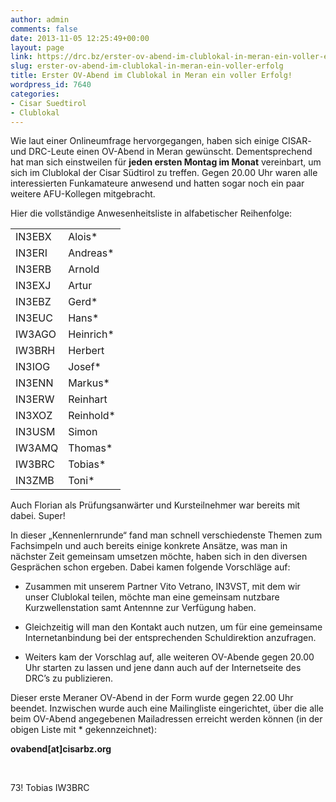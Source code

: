 ```yaml
---
author: admin
comments: false
date: 2013-11-05 12:25:49+00:00
layout: page
link: https://drc.bz/erster-ov-abend-im-clublokal-in-meran-ein-voller-erfolg/
slug: erster-ov-abend-im-clublokal-in-meran-ein-voller-erfolg
title: Erster OV-Abend im Clublokal in Meran ein voller Erfolg!
wordpress_id: 7640
categories:
- Cisar Suedtirol
- Clublokal
---
```


Wie laut einer Onlineumfrage hervorgegangen, haben sich einige CISAR- und DRC-Leute einen OV-Abend in Meran gewünscht. Dementsprechend hat man sich einstweilen für **jeden ersten Montag im Monat** vereinbart, um sich im Clublokal der Cisar Südtirol zu treffen. Gegen 20.00 Uhr waren alle interessierten Funkamateure anwesend und hatten sogar noch ein paar weitere AFU-Kollegen mitgebracht.

Hier die vollständige Anwesenheitsliste in alfabetischer Reihenfolge:


<table cellpadding="0" width="128" cellspacing="0" border="0" >
<tbody >
<tr >

<td width="64" nowrap="nowrap" valign="bottom" >IN3EBX
</td>

<td width="64" nowrap="nowrap" valign="bottom" >Alois*
</td>
</tr>
<tr >

<td width="64" nowrap="nowrap" valign="bottom" >IN3ERI
</td>

<td width="64" nowrap="nowrap" valign="bottom" >Andreas*
</td>
</tr>
<tr >

<td width="64" nowrap="nowrap" valign="bottom" >IN3ERB
</td>

<td width="64" nowrap="nowrap" valign="bottom" >Arnold
</td>
</tr>
<tr >

<td width="64" nowrap="nowrap" valign="bottom" >IN3EXJ
</td>

<td width="64" nowrap="nowrap" valign="bottom" >Artur
</td>
</tr>
<tr >

<td width="64" nowrap="nowrap" valign="bottom" >IN3EBZ
</td>

<td width="64" nowrap="nowrap" valign="bottom" >Gerd*
</td>
</tr>
<tr >

<td width="64" nowrap="nowrap" valign="bottom" >IN3EUC
</td>

<td width="64" nowrap="nowrap" valign="bottom" >Hans*
</td>
</tr>
<tr >

<td width="64" nowrap="nowrap" valign="bottom" >IW3AGO
</td>

<td width="64" nowrap="nowrap" valign="bottom" >Heinrich*
</td>
</tr>
<tr >

<td width="64" nowrap="nowrap" valign="bottom" >IW3BRH
</td>

<td width="64" nowrap="nowrap" valign="bottom" >Herbert
</td>
</tr>
<tr >

<td width="64" nowrap="nowrap" valign="bottom" >IN3IOG
</td>

<td width="64" nowrap="nowrap" valign="bottom" >Josef*
</td>
</tr>
<tr >

<td width="64" nowrap="nowrap" valign="bottom" >IN3ENN
</td>

<td width="64" nowrap="nowrap" valign="bottom" >Markus*
</td>
</tr>
<tr >

<td width="64" nowrap="nowrap" valign="bottom" >IN3ERW
</td>

<td width="64" nowrap="nowrap" valign="bottom" >Reinhart
</td>
</tr>
<tr >

<td width="64" nowrap="nowrap" valign="bottom" >IN3XOZ
</td>

<td width="64" nowrap="nowrap" valign="bottom" >Reinhold*
</td>
</tr>
<tr >

<td width="64" nowrap="nowrap" valign="bottom" >IN3USM
</td>

<td width="64" nowrap="nowrap" valign="bottom" >Simon
</td>
</tr>
<tr >

<td width="64" nowrap="nowrap" valign="bottom" >IW3AMQ
</td>

<td width="64" nowrap="nowrap" valign="bottom" >Thomas*
</td>
</tr>
<tr >

<td width="64" nowrap="nowrap" valign="bottom" >IW3BRC
</td>

<td width="64" nowrap="nowrap" valign="bottom" >Tobias*
</td>
</tr>
<tr >

<td width="64" nowrap="nowrap" valign="bottom" >IN3ZMB
</td>

<td width="64" nowrap="nowrap" valign="bottom" >Toni*
</td>
</tr>
</tbody>
</table>


Auch Florian als Prüfungsanwärter und Kursteilnehmer war bereits mit dabei. Super!

In dieser „Kennenlernrunde“ fand man schnell verschiedenste Themen zum Fachsimpeln und auch bereits einige konkrete Ansätze, was man in nächster Zeit gemeinsam umsetzen möchte, haben sich in den diversen Gesprächen schon ergeben. Dabei kamen folgende Vorschläge auf:



	
  * Zusammen mit unserem Partner Vito Vetrano, IN3VST, mit dem wir unser Clublokal teilen, möchte man eine gemeinsam nutzbare Kurzwellenstation samt Antennne zur Verfügung haben.

	
  * Gleichzeitig will man den Kontakt auch nutzen, um für eine gemeinsame Internetanbindung bei der entsprechenden Schuldirektion anzufragen.

	
  * Weiters kam der Vorschlag auf, alle weiteren OV-Abende gegen 20.00 Uhr starten zu lassen und jene dann auch auf der Internetseite des DRC’s zu publizieren.




Dieser erste Meraner OV-Abend in der Form wurde gegen 22.00 Uhr beendet.
Inzwischen wurde auch eine Mailingliste eingerichtet, über die alle beim OV-Abend angegebenen Mailadressen erreicht werden können (in der obigen Liste mit * gekennzeichnet):


**ovabend[at]cisarbz.org**




 




73!
Tobias
IW3BRC
